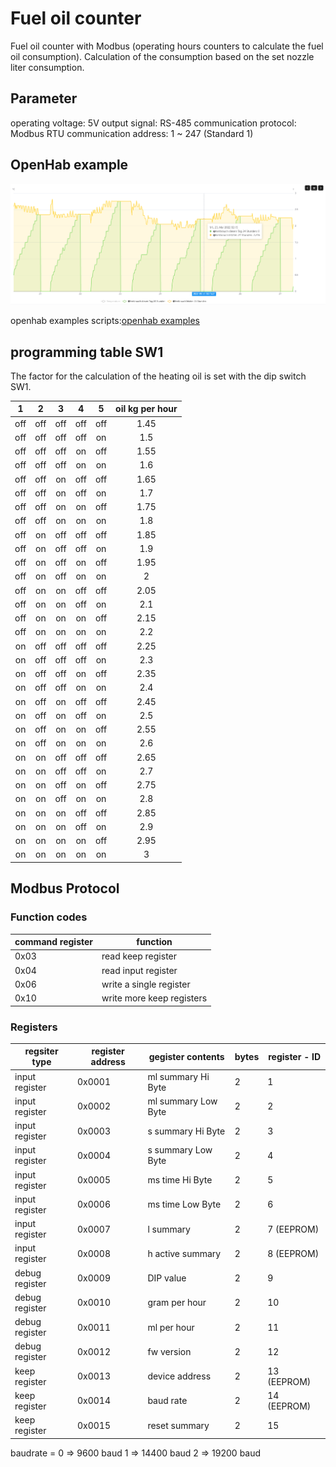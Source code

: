 # Fuel oil counter
Fuel oil counter with Modbus (operating hours counters to calculate the fuel oil consumption).
Calculation of the consumption based on the set nozzle liter consumption.


## Parameter
operating voltage: 5V
output signal: RS-485
communication protocol: Modbus RTU
communication address: 1 ~ 247 (Standard 1)


## OpenHab example

![open_hab_example](gfx/open_hab_example.png)

openhab examples scripts:[openhab examples](openhab_examples/readme.md)

## programming table SW1

The factor for the calculation of the heating oil is set with the dip switch SW1.

| 1   | 2   | 3   | 4   | 5   | oil kg per hour|
|:---:|:---:|:---:|:---:|:---:|:--------------:|
| off | off | off | off | off | 1.45           |
| off | off | off | off | on  | 1.5            |
| off | off | off | on  | off | 1.55           |
| off | off | off | on  | on  | 1.6            |
| off | off | on  | off | off | 1.65           |
| off | off | on  | off | on  | 1.7            |
| off | off | on  | on  | off | 1.75           |
| off | off | on  | on  | on  | 1.8            |
| off | on  | off | off | off | 1.85           |
| off | on  | off | off | on  | 1.9            |
| off | on  | off | on  | off | 1.95           |
| off | on  | off | on  | on  | 2              |
| off | on  | on  | off | off | 2.05           |
| off | on  | on  | off | on  | 2.1            |
| off | on  | on  | on  | off | 2.15           |
| off | on  | on  | on  | on  | 2.2            |
| on  | off | off | off | off | 2.25           |
| on  | off | off | off | on  | 2.3            |
| on  | off | off | on  | off | 2.35           |
| on  | off | off | on  | on  | 2.4            |
| on  | off | on  | off | off | 2.45           |
| on  | off | on  | off | on  | 2.5            |
| on  | off | on  | on  | off | 2.55           |
| on  | off | on  | on  | on  | 2.6            |
| on  | on  | off | off | off | 2.65           |
| on  | on  | off | off | on  | 2.7            |
| on  | on  | off | on  | off | 2.75           |
| on  | on  | off | on  | on  | 2.8            |
| on  | on  | on  | off | off | 2.85           |
| on  | on  | on  | off | on  | 2.9            |
| on  | on  | on  | on  | off | 2.95           |
| on  | on  | on  | on  | on  | 3              |




## Modbus Protocol
### Function codes
        
|command register| function                  |
|----------------|---------------------------|
| 0x03           | read keep register        |
| 0x04           | read input register       |
| 0x06           | write a single register   |
| 0x10           | write more keep registers |

### Registers

|regsiter type   | register address | gegister contents   | bytes | register - ID  |
|----------------|------------------|---------------------|-------|----------------|
| input register | 0x0001           | ml summary Hi Byte  |   2   |  1             | 
| input register | 0x0002           | ml summary Low Byte |   2   |  2             | 
| input register | 0x0003           | s summary Hi Byte   |   2   |  3             | 
| input register | 0x0004           | s summary Low Byte  |   2   |  4             | 
| input register | 0x0005           | ms time   Hi Byte   |   2   |  5             | 
| input register | 0x0006           | ms time   Low Byte  |   2   |  6             |
| input register | 0x0007           | l summary           |   2   |  7 (EEPROM)    |
| input register | 0x0008           | h active summary    |   2   |  8 (EEPROM)    |
| debug register | 0x0009           | DIP value           |   2   |  9             |
| debug register | 0x0010           | gram per hour       |   2   |  10            |
| debug register | 0x0011           | ml per hour         |   2   |  11            |
| debug register | 0x0012           | fw version          |   2   |  12            |
| keep register  | 0x0013           | device address      |   2   |  13 (EEPROM)   |
| keep register  | 0x0014           | baud rate           |   2   |  14 (EEPROM)   |
| keep register  | 0x0015           | reset summary       |   2   |  15            |

baudrate = 0 =>  9600 baud
           1 => 14400 baud
           2 => 19200 baud
